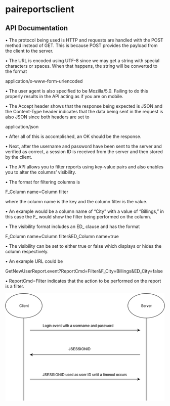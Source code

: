 
# paireportsclient

## API Documentation
<p>•	The protocol being used is HTTP and requests are handled with the POST method instead of GET. This is because POST provides the payload from the client to the server.</p>
<p>•	The URL is encoded using UTF-8 since we may get a string with special characters or spaces. When that happens, the string will be converted to the format</p>  
                                     <p>application/x-www-form-urlencoded</p> 
<p>•	The user agent is also specified to be Mozilla/5.0. Failing to do this properly results in the API acting as if you are on mobile.</p> 
<p>•	The Accept header shows that the response being expected is JSON and the Content-Type header indicates that the data being sent in the request is also JSON since both headers are set to</p>  
                                                <p>application/json</p> 
<p>•	After all of this is accomplished, an OK should be the response.</p> 
<p>•	Next, after the username and password have been sent to the server and verified as correct, a session ID is received from the server and then stored by the client.</p> 
<p>•	The API allows you to filter reports using key-value pairs and also enables you to alter the columns’ visibility.</p> 
<p>•	The format for filtering columns is</p>  
                                                             <p>F_Column name=Column filter</p> 
            <p>where the column name is the key and the column filter is the value.</p> 
<p>•	An example would be a column name of “City” with a value of “Billings,” in this case the F_ would show the filter being performed on the column.</p> 
<p>•	The visibility format includes an ED_ clause and has the format</p>  
                                            <p>F_Column name=Column filter&ED_Column name=true</p> 
<p>•	The visibility can be set to either true or false which displays or hides the column respectively.</p> 
<p>•	An example URL could be</p>  
                     <p>GetNewUserReport.event?ReportCmd=Filter&F_City=Billings&ED_City=false</p>
                     
<p>•  ReportCmd=Filter indicates that the action to be performed on the report is a filter.</p>

![alt text](https://github.com/gopai/paireportsclient/blob/master/client-server%20diagram.png)

